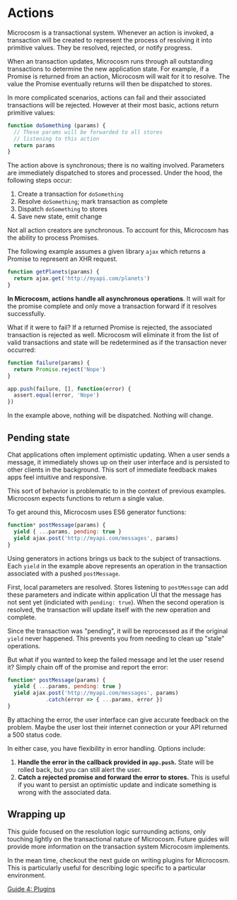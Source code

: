 # Actions

Microcosm is a transactional system. Whenever an action is invoked, a transaction will be created to represent the process of resolving it into primitive values. They be resolved, rejected, or notify progress.

When an transaction updates, Microcosm runs through all outstanding transactions to determine the new application state. For example, if a Promise is returned from an action, Microcosm will wait for it to resolve. The value the Promise eventually returns will then be dispatched to stores.

In more complicated scenarios, actions can fail and their associated transactions will be rejected. However at their most basic, actions return primitive values:

```javascript
function doSomething (params) {
  // These params will be forwarded to all stores
  // listening to this action
  return params
}
```

The action above is synchronous; there is no waiting involved. Parameters are immediately dispatched to stores and processed. Under the hood, the following steps occur:

1. Create a transaction for `doSomething`
2. Resolve `doSomething`; mark transaction as complete
3. Dispatch `doSomething` to stores
4. Save new state, emit change

Not all action creators are synchronous. To account for this, Microcosm has the ability to process Promises.

The following example assumes a given library `ajax` which returns a Promise to represent an XHR request.

```javascript
function getPlanets(params) {
  return ajax.get('http://myapi.com/planets')
}
```

**In Microcosm, actions handle all asynchronous operations**. It will wait for the promise complete and only move a transaction forward if it resolves successfully.

What if it were to fail? If a returned Promise is rejected, the associated transaction is rejected as well. Microcosm will eliminate it from the list of valid transactions and state will be redetermined as if the transaction never occurred:

```javascript
function failure(params) {
  return Promise.reject('Nope')
}

app.push(failure, [], function(error) {
  assert.equal(error, 'Nope')
})
```

In the example above, nothing will be dispatched. Nothing will change.

## Pending state

Chat applications often implement optimistic updating. When a user sends a message, it immediately shows up on their user interface and is persisted to other clients in the background. This sort of immediate feedback makes apps feel intuitive and responsive.

This sort of behavior is problematic to in the context of previous examples. Microcosm expects functions to return a single value.

To get around this, Microcosm uses ES6 generator functions:

```javascript
function* postMessage(params) {
  yield { ...params, pending: true }
  yield ajax.post('http://myapi.com/messages', params)
}
```

Using generators in actions brings us back to the subject of transactions. Each `yield` in the example above represents an operation in the transaction associated with a pushed `postMessage`.

First, local parameters are resolved. Stores listening to `postMessage` can add these parameters and indicate within application UI that the message has not sent yet (indiciated with `pending: true`). When the second operation is resolved, the transaction will update itself with the new operation and complete.

Since the transaction was "pending", it will be reprocessed as if the original `yield` never happened. This prevents you from needing to clean up "stale" operations.

But what if you wanted to keep the failed message and let the user resend it? Simply chain off of the promise and report the error:

```javascript
function* postMessage(params) {
  yield { ...params, pending: true }
  yield ajax.post('http://myapi.com/messages', params)
            .catch(error => { ...params, error })
}
```

By attaching the error, the user interface can give accurate feedback on the problem. Maybe the user lost their internet connection or your API returned a 500 status code.

In either case, you have flexibility in error handling. Options include:

1. **Handle the error in the callback provided in `app.push`.** State will be rolled back, but you can still alert the user.
2. **Catch a rejected promise and forward the error to stores.** This is useful if you want to persist an optimistic update and indicate something is wrong with the associated data.

## Wrapping up

This guide focused on the resolution logic surrounding actions, only touching lightly on the transactional nature of Microcosm. Future guides will provide more information on the transaction system Microcosm implements.

In the mean time, checkout the next guide on writing plugins for Microcosm. This is particularly useful for describing logic specific to a particular environment.

[Guide 4: Plugins](./04-plugins.md)
